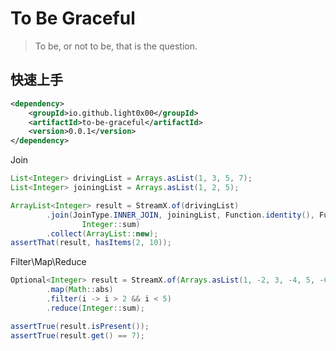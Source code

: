 # To Be Graceful

> To be, or not to be, that is the question. 

## 快速上手

```xml
<dependency>
    <groupId>io.github.light0x00</groupId>
    <artifactId>to-be-graceful</artifactId>
    <version>0.0.1</version>
</dependency>
```

Join 

```java
List<Integer> drivingList = Arrays.asList(1, 3, 5, 7);
List<Integer> joiningList = Arrays.asList(1, 2, 5);

ArrayList<Integer> result = StreamX.of(drivingList)
        .join(JoinType.INNER_JOIN, joiningList, Function.identity(), Function.identity(),
                Integer::sum)
        .collect(ArrayList::new);
assertThat(result, hasItems(2, 10));
```

Filter\Map\Reduce

```java
Optional<Integer> result = StreamX.of(Arrays.asList(1, -2, 3, -4, 5, -6))
        .map(Math::abs)
        .filter(i -> i > 2 && i < 5)
        .reduce(Integer::sum);

assertTrue(result.isPresent());
assertTrue(result.get() == 7);
```



